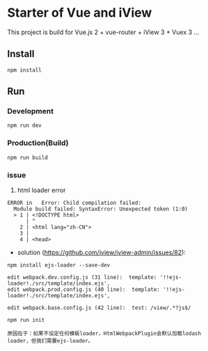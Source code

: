 # Starter of Vue and iView

This project is build for Vue.js 2 + vue-router + iView 3 + Vuex 3 ...

## Install
```bush
npm install
```
## Run
### Development
```bush
npm run dev
```
### Production(Build)
```bush
npm run build
```

### issue
1. html loader error
```
ERROR in   Error: Child compilation failed:
  Module build failed: SyntaxError: Unexpected token (1:0)
  > 1 | <!DOCTYPE html>
      | ^
    2 | <html lang="zh-CN">
    3 | 
    4 | <head>

```
- solution (https://github.com/iview/iview-admin/issues/82):
```
npm install ejs-loader --save-dev

edit webpack.dev.config.js (31 line):  template: '!!ejs-loader!./src/template/index.ejs',
edit webpack.prod.config.js (40 line):  template: '!!ejs-loader!./src/template/index.ejs',

edit webpack.base.config.js (42 line):  test: /view/.*?js$/ 

npm run init

原因在于：如果不设定任何模板loader，HtmlWebpackPlugin会默认加载lodash loader，但我们需要ejs-loader。
``` 

